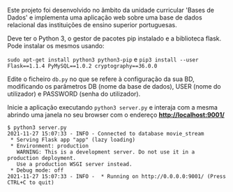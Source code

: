Este projeto foi desenvolvido no âmbito da unidade curricular 'Bases de Dados' e implementa uma aplicação web sobre uma base de dados relacional das instituições de ensino superior portuguesas.


Deve ter o Python 3, o gestor de pacotes pip instalado e a biblioteca flask. Pode instalar os mesmos usando:

``` sudo apt-get install python3 python3-pip ``` e  ``` pip3 install --user Flask==1.1.4 PyMySQL==1.0.2 cryptography==36.0.0 ```

Edite o ficheiro ```db.py``` no que se refere à configuração da sua BD, modificando os parâmetros DB (nome da base de dados), USER (nome do utilizador) e PASSWORD (senha do utilizador).



Inicie a aplicação executando ```python3 server.py``` e interaja com a mesma
abrindo uma janela no seu browser  com o endereço [__http://localhost:9001/__](http://localhost:9001/) 

```
$ python3 server.py
2021-11-27 15:07:33 - INFO - Connected to database movie_stream
 * Serving Flask app "app" (lazy loading)
 * Environment: production
   WARNING: This is a development server. Do not use it in a production deployment.
   Use a production WSGI server instead.
 * Debug mode: off
2021-11-27 15:07:33 - INFO -  * Running on http://0.0.0.0:9001/ (Press CTRL+C to quit)
```
